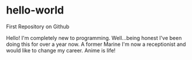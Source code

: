 # hello-world
First Repository on Github

Hello! I'm completely new to programming. Well...being honest I've been doing this for over a year now. A former Marine I'm now a receptionist and would like to change my career. Anime is life!
